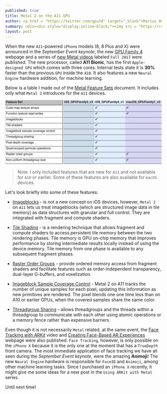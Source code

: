 ```yaml
---
published: true
title: Metal 2 on the A11 GPU
author: <a href = "https://twitter.com/gpu3d" target="_blank">Marius Horga</a>
summary: <div><div style="display:inline-block;"><img src = "https://raw.githubusercontent.com/MetalKit/images/master/metal2.png" alt="Metal 2" height="160" width="160"></div><div style="display:inline-block; width:75%; padding-left:1.5em; color:grey; vertical-align:middle;">Learn about the new GPU Family 4. Learn about the new Apple-designed GPU inside the A11 Bionic processor. Learn about the new features that Metal 2 brings for the A11-powered devices. Imageblocks, Tile Shading, Raster Order Groups, Imageblock Sample Coverage Control, Threadgroup Sharing. Also brifly look at Face Tracking on A11 using ARKit.</div></div>
layout: post
---
```

When the new `A11`-powered `iPhone` models (8, 8 Plus and X) were announced in the _September Event keynote_, the new [GPU Family 4](https://developer.apple.com/documentation/metal/about_gpu_family_4) webpage and a series of [new Metal videos](https://developer.apple.com/videos/metal) labeled `Fall 2017` were published. The new processor, called __A11 Bionic__, has the first `Apple-designed GPU` which comes with three cores. Internal tests state it is __30%__ faster than the previous `GPU` inside the `A10`. It also features a new `Neural Engine` hardware addition, for machine learning.

Below is a table I made out of the [Metal Feature Sets](https://developer.apple.com/metal/Metal-Feature-Set-Tables.pdf) document. It includes only what `Metal 2` introduces for the `A11` devices.

![alt text](https://github.com/MetalKit/images/blob/master/A11.png?raw=true "Particle")

> Note:  I only included features that are new for `A11` and not available for `A10` or earlier. Some of these features are also available for `macOS` devices. 

Let's look briefly into some of these features:

- [Imageblocks](https://developer.apple.com/documentation/metal/about_gpu_family_4/about_imageblocks) - is not a new concept on iOS devices, however, `Metal 2` on `A11` lets us treat imageblocks (which are structured image data in tile memory) as data structures with granular and full control. They are integrated with fragment and compute shaders.  

- [Tile Shading](https://developer.apple.com/documentation/metal/about_gpu_family_4/about_tile_shading) - is a rendering technique that allows fragment and compute shaders to access persistent tile memory between the two rendering phases. Tile memory is GPU on-chip memory that improves performance by storing intermediate results locally instead of using the device memory. Tile memory from one phase is available to any subsequent fragment phases.

- [Raster Order Groups](https://developer.apple.com/documentation/metal/about_gpu_family_4/about_raster_order_groups) - provide ordered memory access from fragment shaders and facilitate features such as order-independent transparency, dual-layer G-buffers, and voxelization.

- [Imageblock Sample Coverage Control](https://developer.apple.com/documentation/metal/about_gpu_family_4/about_enhanced_msaa_and_imageblock_sample_coverage_control) - Metal 2 on A11 tracks the number of unique samples for each pixel, updating this information as new primitives are rendered. The pixel blends one one time less than on A10 or earlier GPUs, when the covered samples share the same color. 

- [Threadgroup Sharing](https://developer.apple.com/documentation/metal/about_gpu_family_4/about_threadgroup_sharing) -  allows threadgroups and the threads within a threadgroup to communicate with each other using atomic operations or a memory fence rather than expensive barriers. 

Even though it is not necessarily `Metal` related, at the same event, the [Face Tracking with ARKit](https://developer.apple.com/videos/play/fall2017/601/) video and [Creating Face-Based AR Experiences](https://developer.apple.com/documentation/arkit/creating_face_based_ar_experiences) webpage were also published. `Face Tracking`, however, is only possible on the `iPhone X` because it is the only one at the moment that has a `TrueDepth` front camera. The most immediate application of face tracking we have all seen during the _September Event keynote_, were the amazing __Animoji__! The new `Neural Engine` hardware is responsible for `FaceID` and `Animoji`, among other machine learning tasks. Since I purchased an `iPhone X` recently, it might give me some ideas for a new post in the `Using ARKit with Metal` series.
 
Until next time! 

